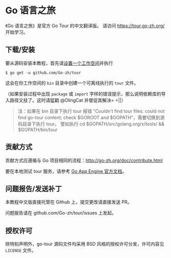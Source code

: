 # Go 语言之旅

《Go 语言之旅》是官方 Go Tour 的中文翻译版。
请访问 https://tour.go-zh.org/ 开始学习。

## 下载/安装

要从源码安装本教程，首先请[设置一个工作空间](https://go-zh.org/doc/code.html)并执行

	$ go get -u github.com/Go-zh/tour

这会在你工作空间的 `bin` 目录中创建一个可离线执行的 `tour` 文件。

（如果安装过程中出现 `package` 或 `import` 字样的错误提示，那么说明依赖库的导入路径又挂了。这时请猛戳 @OlingCat 并督促其解决= =||）

> 注：如果在 bin 目录下执行 tour 报错 "Couldn't find tour files: could not find go-tour content; check $GOROOT and $GOPATH"，需要切换到源码目录下执行 tour。
> 譬如执行 cd $GOPATH/src/golang.org/x/tools/ && $GOPATH/bin/tour

## 贡献方式

贡献方式应遵循与 Go 项目相同的流程：http://go-zh.org/doc/contribute.html

要在本地测试 tour 服务，请参考 [Go App Engine 官方文档](https://cloud.google.com/appengine/docs/standard/go111/runtime)。

## 问题报告/发送补丁

本教程中文版直接托管在 Github 上，提交更改请直接发送 PR。

问题报告请在 github.com/Go-zh/tour/issues 上发起。

## 授权许可

除特别声明外，go-tour 源码文件均采用 BSD 风格的授权许可分发，许可内容见 `LICENSE` 文件。
